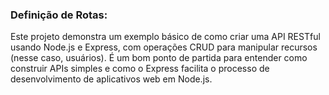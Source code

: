 <h3>Definição de Rotas:</h3>
<p>Este projeto demonstra um exemplo básico de como criar uma API RESTful usando Node.js e Express, com operações CRUD para manipular recursos (nesse caso, usuários). É um bom ponto de partida para entender como construir APIs simples e como o Express facilita o processo de desenvolvimento de aplicativos web em Node.js.<p>
